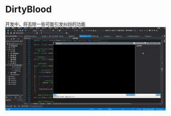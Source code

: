 # DirtyBlood
开发中，将去除一些可能引发纠纷的功能
![MainWindow](https://github.com/Ugalan/DirtyBlood/blob/master/MainWindow.gif)
